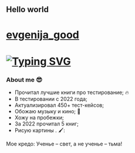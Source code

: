 ## Hello world
# [evgenija_good](https://github.com/evgenija_good/evgenija_good/blob/main/assets/video.gif)
# [![Typing SVG](https://readme-typing-svg.demolab.com?font=Fira+Code&pause=1000&color=EE8838&width=435&lines=I'm+QA+Engeneer+(manual%2Bauto))](https://git.io/typing-svg)
### About me :sunglasses:
- Прочитал лучшие книги про тестирование; :fire:
- В тестировании с 2022 года;
- Актуализировал 450+ тест-кейсов;
- Обожаю музыку и кино; :musical_note:
- Хожу на пробежки;
- За 2022 прочитал 5 книг;
- Рисую картины . 🖌️:

Мое кредо: Ученье – свет, а не ученье – тьма!
